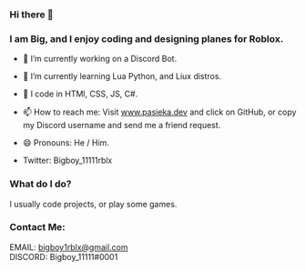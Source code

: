 ### Hi there 👋
### I am Big, and I enjoy coding and designing planes for Roblox.

- 🔭 I’m currently working on a Discord Bot.

- 🌱 I’m currently learning Lua Python, and Liux distros.

- 🤖 I code in HTMl, CSS, JS, C#.

- 📫 How to reach me: Visit www.pasieka.dev and click on GitHub, or copy my Discord username and send me a friend request.

- 😄 Pronouns: He / Him.

- Twitter: Bigboy_11111rblx

### What do I do?
I usually code projects, or play some games.

### Contact Me:</BR>
  EMAIL: bigboy1rblx@gmail.com</BR>
  DISCORD: Bigboy_11111#0001</BR>
